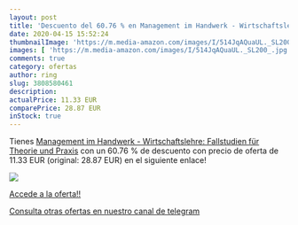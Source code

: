 ```yaml
---
layout: post
title: 'Descuento del 60.76 % en Management im Handwerk - Wirtschaftslehr'
date: 2020-04-15 15:52:24
thumbnailImage: 'https://m.media-amazon.com/images/I/514JqAQuaUL._SL200_.jpg'
images: [ 'https://m.media-amazon.com/images/I/514JqAQuaUL._SL200_.jpg' ]
comments: true
category: ofertas
author: ring
slug: 3808580461
description:
actualPrice: 11.33 EUR
comparePrice: 28.87 EUR
inStock: true
---
```


Tienes [Management im Handwerk - Wirtschaftslehre: Fallstudien für Theorie und Praxis](https://www.amazon.com/dp/3808580461/?tag=redken08-20) con un 60.76 % de descuento con precio de oferta de 11.33 EUR (original: 28.87 EUR) en el siguiente enlace!

[![](https://m.media-amazon.com/images/I/514JqAQuaUL._SL200_.jpg)](https://www.amazon.com/dp/3808580461/?tag=redken08-20)

[Accede a la oferta!!](https://www.amazon.com/dp/3808580461/?tag=redken08-20)

[Consulta otras ofertas en nuestro canal de telegram](https://t.me/s/ofertas25)
